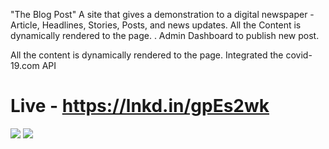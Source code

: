 "The Blog Post" 
A site that gives a demonstration to a digital newspaper - Article, Headlines, Stories, Posts, and news updates.
All the Content is dynamically rendered to the page.
. Admin Dashboard to publish new post.

All the content is dynamically rendered to the page. Integrated the covid-19.com API



# Live - https://lnkd.in/gpEs2wk
<img src="https://lh3.googleusercontent.com/-bh-BhWpO1sk/XrGLQ6uehFI/AAAAAAAAGQo/sEA4kWdaIfoAd3S24-O4buv33QYRvx2lgCK8BGAsYHg/s0/Capturre.JPG">

<img src="https://lh3.googleusercontent.com/-KxjDFCiIwyg/XrGLUCJzIzI/AAAAAAAAGQ0/Om_D6j8yYDQ4S0g693LD--MHYDc_DPa6wCK8BGAsYHg/s0/Captur1e.JPG">
